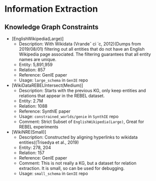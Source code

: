 # Information Extraction

## Knowledge Graph Constraints

- [EnglishWikipedia(Large)]
  - Description: With Wikidata (Vrandeˇ ci ́ c, 2012)(Dumps from 2019/08/01) filtering out all entities that do not have an English Wikipedia page associated. The filtering guarantees that all entity names are unique.
  - Entity: 5,891,959
  - Relation: 857
  - Reference: GenIE paper
  - Usage: `large_schema` in `GenIE` repo
- [WikiDataREBELIntersect(Medium)]
  - Description: Starts with the previous KG, only keep entities and relations that appear in the REBEL dataset.
  - Entity: 2.7M
  - Relation: 1088
  - Reference: SynthIE paper
  - Usage: `constrained_worlds/genie` in `SynthIE` repo
  - Comment: Strict Subset of `EnglishWikipedia(Large)`, Great for REBEL experiments
- [WikiNRE(Small)]
  - Description: Constructed by aligning hyperlinks to wikidata entities((Trisedya et al., 2019)
  - Entity: 278, 204
  - Relation: 157
  - Reference: GenIE paper
  - Comment: This is not really a KG, but a dataset for relation extraction. It is small, so can be used for debugging.
  - Usage: `small_schema` in `GenIE` repo
